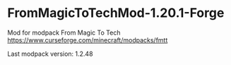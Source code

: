 # FromMagicToTechMod-1.20.1-Forge

Mod for modpack From Magic To Tech
https://www.curseforge.com/minecraft/modpacks/fmtt

Last modpack version: 1.2.48
